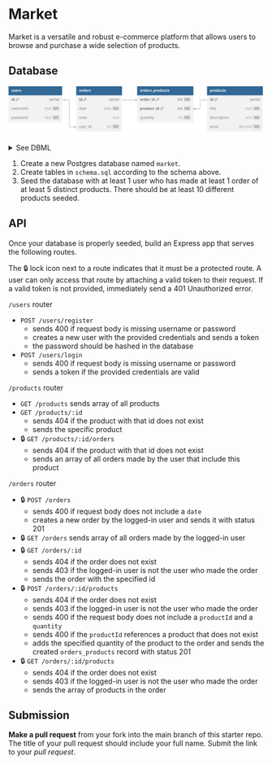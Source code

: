 # Market

Market is a versatile and robust e-commerce platform that allows users to browse
and purchase a wide selection of products.

## Database

![](schema.svg)

<details>
<summary>See DBML</summary>

```dbml
table users {
  id serial [pk]
  username text [unique, not null]
  password text [not null]
}

table orders {
  id serial [pk]
  date date [not null]
  note text
  user_id int [not null]
}

table orders_products {
  order_id int [not null]
  product_id int [not null]
  quantity int [not null]

  indexes {
    (order_id, product_id) [pk]
  }
}

table products {
  id serial [pk]
  title text [not null]
  description text [not null]
  price decimal [not null]
}

Ref: users.id < orders.user_id [delete: cascade]
Ref: orders.id < orders_products.order_id [delete: cascade]
Ref: products.id < orders_products.product_id [delete: cascade]
```

</details>

1. Create a new Postgres database named `market`.
2. Create tables in `schema.sql` according to the schema above.
3. Seed the database with at least 1 user who has made at least 1 order of at least
   5 distinct products. There should be at least 10 different products seeded.

## API

Once your database is properly seeded, build an Express app that serves the following routes.

The 🔒 lock icon next to a route indicates that it must be a protected route.
A user can only access that route by attaching a valid token to their request.
If a valid token is not provided, immediately send a 401 Unauthorized error.

`/users` router

- `POST /users/register`
  - sends 400 if request body is missing username or password
  - creates a new user with the provided credentials and sends a token
  - the password should be hashed in the database
- `POST /users/login`
  - sends 400 if request body is missing username or password
  - sends a token if the provided credentials are valid

`/products` router

- `GET /products` sends array of all products
- `GET /products/:id`
  - sends 404 if the product with that id does not exist
  - sends the specific product
- 🔒 `GET /products/:id/orders`
  - sends 404 if the product with that id does not exist
  - sends an array of all orders made by the user that include this product

`/orders` router

- 🔒 `POST /orders`
  - sends 400 if request body does not include a `date`
  - creates a new order by the logged-in user and sends it with status 201
- 🔒 `GET /orders` sends array of all orders made by the logged-in user
- 🔒 `GET /orders/:id`
  - sends 404 if the order does not exist
  - sends 403 if the logged-in user is not the user who made the order
  - sends the order with the specified id
- 🔒 `POST /orders/:id/products`
  - sends 404 if the order does not exist
  - sends 403 if the logged-in user is not the user who made the order
  - sends 400 if the request body does not include a `productId` and a `quantity`
  - sends 400 if the `productId` references a product that does not exist
  - adds the specified quantity of the product to the order and sends the created
    `orders_products` record with status 201
- 🔒 `GET /orders/:id/products`
  - sends 404 if the order does not exist
  - sends 403 if the logged-in user is not the user who made the order
  - sends the array of products in the order

## Submission

**Make a pull request** from your fork into the main branch of this starter repo.
The title of your pull request should include your full name. Submit the link
to your _pull request_.
